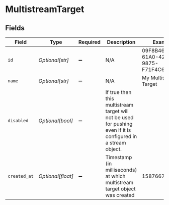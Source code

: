 # MultistreamTarget


## Fields

| Field                                                                                                           | Type                                                                                                            | Required                                                                                                        | Description                                                                                                     | Example                                                                                                         |
| --------------------------------------------------------------------------------------------------------------- | --------------------------------------------------------------------------------------------------------------- | --------------------------------------------------------------------------------------------------------------- | --------------------------------------------------------------------------------------------------------------- | --------------------------------------------------------------------------------------------------------------- |
| `id`                                                                                                            | *Optional[str]*                                                                                                 | :heavy_minus_sign:                                                                                              | N/A                                                                                                             | 09F8B46C-61A0-4254-9875-F71F4C605BC7                                                                            |
| `name`                                                                                                          | *Optional[str]*                                                                                                 | :heavy_minus_sign:                                                                                              | N/A                                                                                                             | My Multistream Target                                                                                           |
| `disabled`                                                                                                      | *Optional[bool]*                                                                                                | :heavy_minus_sign:                                                                                              | If true then this multistream target will not be used for pushing<br/>even if it is configured in a stream object.<br/> |                                                                                                                 |
| `created_at`                                                                                                    | *Optional[float]*                                                                                               | :heavy_minus_sign:                                                                                              | Timestamp (in milliseconds) at which multistream target object was created                                      | 1587667174725                                                                                                   |
